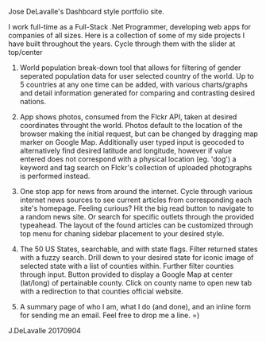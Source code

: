 Jose DeLavalle's Dashboard style portfolio site.

I work full-time as a Full-Stack .Net Programmer, developing web apps for companies of all sizes.  Here is a collection of some of my side projects I have built throughout the years.
Cycle through them with the slider at top/center

1) World population break-down tool that allows for filtering of gender seperated population data for user selected country of the world.  Up to 5 countries at any one time can be added, with various charts/graphs and detail information generated for comparing and contrasting desired nations.

2) App shows photos, consumed from the Flckr API, taken at desired coordinates throught the world.  Photos default to the location of the browser making the initial request, but can be changed by dragging map marker on Google Map.  Additionally user typed input is geocoded to alternatively find desired latitude and longitude, however if value entered does not correspond with a physical location (eg. 'dog') a keyword and tag search on Flckr's collection of uploaded photographs is performed instead.

3) One stop app for news from around the internet.  Cycle through various internet news sources to see current articles from corresponding each site's homepage.  Feeling curious?  Hit the big read button to navigate to a random news site.  Or search for specific outlets through the provided typeahead.  The layout of the found articles can be customized through top menu for chaning sidebar placement to your desired style.

4) The 50 US States, searchable, and with state flags.  Filter returned states with a fuzzy search.  Drill down to your desired state for iconic image of selected state with a list of counties within.  Further filter counties through input.  Button provided to display a Google Map at center (lat/long) of pertainable county.  Click on county name to open new tab with a redirection to that counties official website.

5) A summary page of who I am, what I do (and done), and an inline form for sending me an email.  Feel free to drop me a line. =)

J.DeLavalle 20170904
